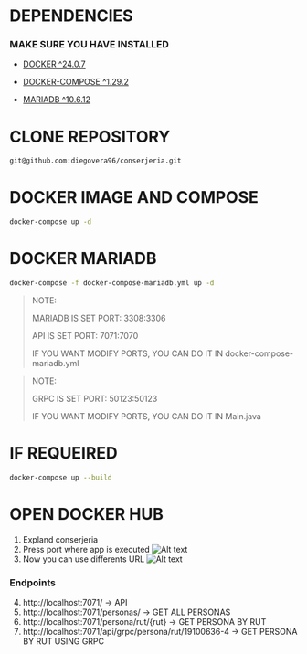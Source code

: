 # DEPENDENCIES
### MAKE SURE YOU HAVE INSTALLED
- [DOCKER ^24.0.7](https://docs.docker.com/engine/install/)

- [DOCKER-COMPOSE ^1.29.2 ](https://docs.docker.com/compose/install/)

- [MARIADB ^10.6.12](https://mariadb.org/download/)

# CLONE REPOSITORY
```bash
git@github.com:diegovera96/conserjeria.git
```

# DOCKER IMAGE AND COMPOSE
```bash
docker-compose up -d
```
# DOCKER MARIADB
```bash
docker-compose -f docker-compose-mariadb.yml up -d
```

> NOTE:
>
> MARIADB IS SET PORT: 3308:3306
>
> API IS SET PORT: 7071:7070
>
> IF YOU WANT MODIFY PORTS, YOU CAN DO IT IN docker-compose-mariadb.yml

> NOTE:
> 
> GRPC IS SET PORT: 50123:50123
> 
> IF YOU WANT MODIFY PORTS, YOU CAN DO IT IN Main.java

# IF REQUEIRED
```bash
docker-compose up --build
```
# OPEN DOCKER HUB

1. Expland conserjeria
2. Press port where app is executed
![Alt text](/home/fergus/Documentos/conserjeria/conserjeria/assets/DOCKERHUB.png?raw=true "Title")
3. Now you can use differents URL
![Alt text](/home/fergus/Documentos/conserjeria/conserjeria/assets/WEBPAGE.png?raw=true "Title")

### Endpoints
   4. http://localhost:7071/ -> API
   5. http://localhost:7071/personas/ -> GET ALL PERSONAS
   6. http://localhost:7071/persona/rut/{rut} -> GET PERSONA BY RUT
   7. http://localhost:7071/api/grpc/persona/rut/19100636-4 -> GET PERSONA BY RUT USING GRPC
